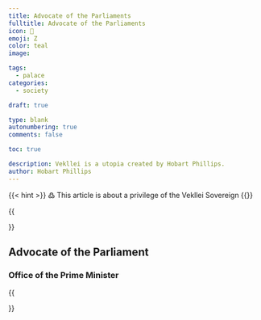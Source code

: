 ```yaml
---
title: Advocate of the Parliaments
fulltitle: Advocate of the Parliaments
icon: 👑
emoji: Ζ
color: teal
image: 

tags: 
  - palace
categories:
  - society

draft: true

type: blank
autonumbering: true
comments: false

toc: true

description: Vekllei is a utopia created by Hobart Phillips.
author: Hobart Phillips
---
```

{{< hint >}}
߷ This article is about a privilege of the Vekllei Sovereign
{{</hint>}}

{{<section>}}
## Advocate of the Parliament
### Office of the Prime Minister
{{</section>}}

